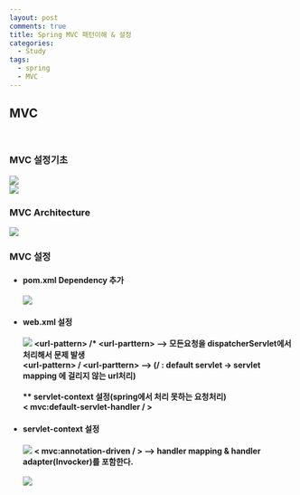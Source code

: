 ```yaml
---
layout: post
comments: true
title: Spring MVC 패턴이해 & 설정
categories: 
  - Study
tags:
  - spring
  - MVC
---
```


<h2>MVC</h2><br>

   <h3>MVC 설정기초</h3>
   <img src="https://user-images.githubusercontent.com/38278723/40573540-a116067c-60fd-11e8-857f-f377041c96dd.PNG"><br>
   <img src="https://user-images.githubusercontent.com/38278723/40573603-bfa54e9e-60fe-11e8-81ac-f3cfa1e3f95a.PNG">   
   <h3>MVC Architecture</h3>
   <img src="https://user-images.githubusercontent.com/38278723/40573562-e60e9bfe-60fd-11e8-89ab-82ddd05f941e.PNG">     
   <h3>MVC 설정</h3>
   <ul>  
    <li>
      <h4>pom.xml Dependency 추가</h4>      
    </li>
    <img src="https://user-images.githubusercontent.com/38278723/40573690-ef22a2b0-60ff-11e8-87bb-122ad6eaddae.PNG">  
   </ul>      
    
   <ul>   
    <li>
      <h4>web.xml 설정</h4>      
    </li>
    <img src="https://user-images.githubusercontent.com/38278723/40573679-c44220fc-60ff-11e8-9770-bf3371336f54.PNG">
    <b>&lt;url-pattern&gt; /* &lt;url-parttern&gt; --&gt; 모든요청을 dispatcherServlet에서 처리해서 문제 발생<br>
    &lt;url-pattern&gt; / &lt;url-parttern&gt; --&gt; (/ : default servlet -> servlet mapping 에 걸리지 않는 url처리)<br><br>
   ** servlet-context 설정(spring에서 처리 못하는 요청처리)<br>
    &lt; mvc:default-servlet-handler / &gt;<br></b>
   </ul>
    
   <ul>  
    <li>
      <h4>servlet-context 설정</h4>     
    </li>   
    <img src="https://user-images.githubusercontent.com/38278723/40573697-0c8687b8-6100-11e8-8c0b-8a52c473fbee.PNG">
    <b>&lt; mvc:annotation-driven / &gt; --> handler mapping & handler adapter(Invocker)를 포함한다.</b><br><br>
    <img src="https://user-images.githubusercontent.com/38278723/40573780-6fdac3d2-6101-11e8-9dcd-fbc526da4c6a.PNG">
   </ul>
    
   
   

  
